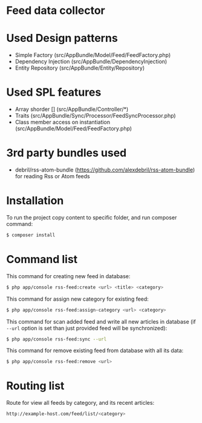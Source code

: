 Feed data collector
===

Used Design patterns
===
 - Simple Factory (src/AppBundle/Model/Feed/FeedFactory.php)
 - Dependency Injection (src/AppBundle/DependencyInjection)
 - Entity Repository (src/AppBundle/Entity/Repository)
 
Used SPL features
===
 - Array shorder [] (src/AppBundle/Controller/*)
 - Traits (src/AppBundle/Sync/Processor/FeedSyncProcessor.php)
 - Class member access on instantiation (src/AppBundle/Model/Feed/FeedFactory.php)
 
3rd party bundles used
===
 - debril/rss-atom-bundle (https://github.com/alexdebril/rss-atom-bundle) for reading Rss or Atom feeds

Installation
===
To run the project copy content to specific folder, and run composer command:

```sh
$ composer install
```

Command list
===
This command for creating new feed in database:
```sh
$ php app/console rss-feed:create <url> <title> <category>
```

This command for assign new category for existing feed:
```sh
$ php app/console rss-feed:assign-category <url> <category>
```

This command for scan added feed and write all new articles in database (if ```--url``` option is set than just provided feed will be synchronized):
```sh
$ php app/console rss-feed:sync --url
```

This command for remove existing feed from database with all its data:
```sh
$ php app/console rss-feed:remove <url>
```

Routing list
===

Route for view all feeds by category, and its recent articles:

```sh
http://example-host.com/feed/list/<category>
```